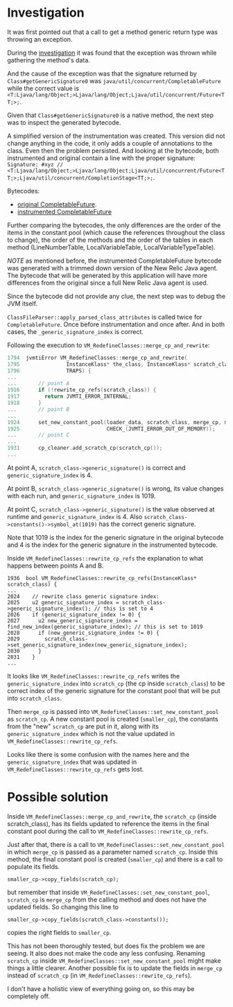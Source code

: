 # Investigation

It was first pointed out that a call to get a method generic return type was throwing an exception.

During the [investigation](https://github.com/newrelic/newrelic-java-agent/issues/526) it was found that the exception was thrown while gathering the method's data.

And the cause of the exception was that the signature returned by `Class#getGenericSignature0` was `java/util/concurrent/CompletableFuture` while the correct value is `<T:Ljava/lang/Object;>Ljava/lang/Object;Ljava/util/concurrent/Future<TT;>;`.

Given that `Class#getGenericSignature0` is a native method, the next step was to inspect the generated bytecode.

A simplified version of the instrumentation was created. This version did not change anything in the code, it only adds a couple of annotations to the class. Even then the problem persisted. And looking at the bytecode, both instrumented and original contain a line with the proper signature: 
`Signature: #xyz // <T:Ljava/lang/Object;>Ljava/lang/Object;Ljava/util/concurrent/Future<TT;>;Ljava/util/concurrent/CompletionStage<TT;>;`.

Bytecodes:
- [original CompletableFuture](CompletableFuture.bytecode.txt).
- [instrumented CompletableFuture](CompletableFuture-instrumented.bytecode.txt)

Further comparing the bytecodes, the only differences are the order of the items in the constant pool (which cause the references throughout the class to change), the order of the methods and the order of the tables in each method (LineNumberTable, LocalVariableTable, LocalVariableTypeTable).

*NOTE* as mentioned before, the instrumented CompletableFuture bytecode was generated with a trimmed down version of the New Relic Java agent. The bytecode that will be generated by this application will have more differences from the original since a full New Relic Java agent is used.

Since the bytecode did not provide any clue, the next step was to debug the JVM itself.

`ClassFileParser::apply_parsed_class_attributes` is called twice for `CompletableFuture`. Once before instrumentation and once after. And in both cases, the `_generic_signature_index` is correct.

Following the execution to `VM_RedefineClasses::merge_cp_and_rewrite`:
```c++
1794  jvmtiError VM_RedefineClasses::merge_cp_and_rewrite(
1795               InstanceKlass* the_class, InstanceKlass* scratch_class,
1796               TRAPS) {
...
...       // point A
1916      if (!rewrite_cp_refs(scratch_class)) { 
1917        return JVMTI_ERROR_INTERNAL;
1918      }
...       // point B
...
1924      set_new_constant_pool(loader_data, scratch_class, merge_cp, merge_cp_length,
1925                            CHECK_(JVMTI_ERROR_OUT_OF_MEMORY));
...       // point C
...
1931      cp_cleaner.add_scratch_cp(scratch_cp());
...
```
At point A, `scratch_class->generic_signature()` is correct and `generic_signature_index` is 4.

At point B, `scratch_class->generic_signature()` is wrong, its value changes with each run, and `generic_signature_index` is 1019.

At point C, `scratch_class->generic_signature()` is the value observed at runtime and `generic_signature_index` is 4. Also `scratch_class->constants()->symbol_at(1019)` has the correct generic signature.

Note that 1019 is the index for the generic signature in the original bytecode and 4 is the index for the generic signature in the instrumented bytecode.

Inside `VM_RedefineClasses::rewrite_cp_refs` the explanation to what happens between points A and B.
```
1936  bool VM_RedefineClasses::rewrite_cp_refs(InstanceKlass* scratch_class) {
...
2024    // rewrite class generic signature index:
2025    u2 generic_signature_index = scratch_class->generic_signature_index(); // this is set to 4
2026    if (generic_signature_index != 0) {
2027      u2 new_generic_signature_index = find_new_index(generic_signature_index); // this is set to 1019
2028      if (new_generic_signature_index != 0) {
2029        scratch_class->set_generic_signature_index(new_generic_signature_index);
2030      }
2031    }
...
```


It looks like `VM_RedefineClasses::rewrite_cp_refs` writes the `generic_signature_index` into `scratch_cp` (the cp inside `scratch_class`) to be correct index of the generic signature for the constant pool that will be put into `scratch_class`.

Then `merge_cp` is passed into `VM_RedefineClasses::set_new_constant_pool` as `scratch_cp`. A new constant pool is created (`smaller_cp`), the constants from the "new" `scratch_cp` are put in it, along with its `generic_signature_index` which is not the value updated in `VM_RedefineClasses::rewrite_cp_refs`.

Looks like there is some confusion with the names here and the `generic_signature_index` that was updated in `VM_RedefineClasses::rewrite_cp_refs` gets lost.


# Possible solution

Inside `VM_RedefineClasses::merge_cp_and_rewrite`, the `scratch_cp` (inside scratch_class), has its fields updated to reference the items in the final constant pool during the call to `VM_RedefineClasses::rewrite_cp_refs`.

Just after that, there is a call to `VM_RedefineClasses::set_new_constant_pool` in which `merge_cp` is passed as a parameter named `scratch_cp`. Inside this method, the final constant pool is created (`smaller_cp`) and there is a call to populate its fields.

```
smaller_cp->copy_fields(scratch_cp);
```

but remember that inside `VM_RedefineClasses::set_new_constant_pool`, `scratch_cp` is `merge_cp` from the calling method and does not have the updated fields. So changing this line to

```
smaller_cp->copy_fields(scratch_class->constants());
```

copies the right fields to `smaller_cp`.

This has not been thoroughly tested, but does fix the problem we are seeing. It also does not make the code any less confusing. Renaming `scratch_cp` inside `VM_RedefineClasses::set_new_constant_pool` might make things a little clearer. Another possible fix is to update the fields in `merge_cp` instead of `scratch_cp` (in `VM_RedefineClasses::rewrite_cp_refs`).

I don't have a holistic view of everything going on, so this may be completely off.
